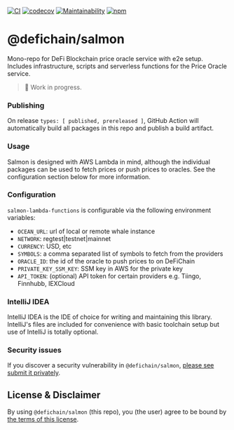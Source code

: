 [![CI](https://github.com/DeFiCh/salmon/actions/workflows/ci.yml/badge.svg)](https://github.com/DeFiCh/salmon/actions/workflows/ci.yml)
[![codecov](https://codecov.io/gh/DeFiCh/salmon/branch/main/graph/badge.svg?token=IYL9K0WROA)](https://codecov.io/gh/DeFiCh/salmon)
[![Maintainability](https://api.codeclimate.com/v1/badges/924a1c05249f72cf88e3/maintainability)](https://codeclimate.com/github/DeFiCh/salmon/maintainability)
[![npm](https://img.shields.io/npm/v/@defichain/salmon)](https://www.npmjs.com/package/@defichain/salmon)

# @defichain/salmon

Mono-repo for DeFi Blockchain price oracle service with e2e setup. Includes infrastructure, scripts and serverless
functions for the Price Oracle service.

> 🚧 Work in progress.

### Publishing

On release `types: [ published, prereleased ]`, GitHub Action will automatically build all packages in this repo and
publish a build artifact.

### Usage

Salmon is designed with AWS Lambda in mind, although the individual packages can be used to fetch prices or push prices to oracles. See the configuration section below for more information.

### Configuration

`salmon-lambda-functions` is configurable via the following environment variables:
- `OCEAN_URL`: url of local or remote whale instance
- `NETWORK`: regtest|testnet|mainnet
- `CURRENCY`: USD, etc
- `SYMBOLS`: a comma separated list of symbols to fetch from the providers
- `ORACLE_ID`: the id of the oracle to push prices to on DeFiChain
- `PRIVATE_KEY_SSM_KEY`: SSM key in AWS for the private key
- `API_TOKEN`: (optional) API token for certain providers e.g. Tiingo, Finnhubb, IEXCloud

### IntelliJ IDEA

IntelliJ IDEA is the IDE of choice for writing and maintaining this library. IntelliJ's files are included for
convenience with basic toolchain setup but use of IntelliJ is totally optional.

### Security issues

If you discover a security vulnerability in
`@defichain/salmon`, [please see submit it privately](https://github.com/DeFiCh/.github/blob/main/SECURITY.md).

## License & Disclaimer

By using `@defichain/salmon` (this repo), you (the user) agree to be bound by [the terms of this license](LICENSE).
